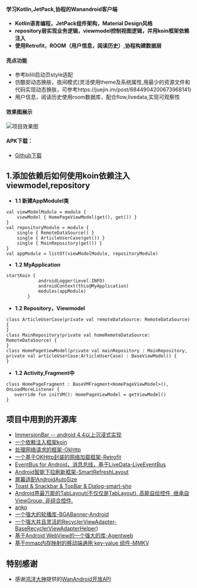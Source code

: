 #### 学习Kotlin,JetPack,协程的Wanandroid客户端
- **Kotlin语言编程，JetPack组件架构，Material Design风格**
- **repository层实现业务逻辑，viewmodel控制视图逻辑，并用koin框架依赖注入**
- **使用Retrofit，ROOM（用户信息，阅读历史）,协程构建数据层**  
#### 亮点功能
- 参考bilili启动页style适配
- 仿酷安动态换肤，夜间模式(灵活使用theme及系统属性,用最少的资源文件和代码实现动态换肤，可参考https://juejin.im/post/6844904200673968141)
- 用户信息，阅读历史使用room数据库，配合flow,livedata,实现可观察性
#### 效果图展示 
![项目效果图](https://source.acexy.cn/view/XQXWOxb)
 #### APK下载：
- [Github下载](https://github.com/wwy863399246/WanAndroid/releases/download/1.0.0/app-debug.apk)
## 1.添加依赖后如何使用koin依赖注入viewmodel,repository
- **1.1 新建AppModulel类**
```
val viewModelModule = module {
    viewModel { HomePageViewModel(get(), get()) }
}
val repositoryModule = module {
    single { RemoteDataSource() }
    single { ArticleUserCase(get()) }
    single { MainRepository(get()) }
}
val appModule = listOf(viewModelModule, repositoryModule)
```
- **1.2 MyApplication**
```
startKoin {
            androidLogger(Level.INFO)
            androidContext(this@MyApplication)
            modules(appModule)
        }
```
- **1.2 Repository，Viewmodel**
```
class ArticleUserCase(private val remoteDataSource: RemoteDataSource) {
}
class MainRepository(private val homeRemoteDataSource: RemoteDataSource) {
}
class HomePageViewModel(private val mainRepository : MainRepository, private val articleUserCase:ArticleUserCase) : BaseViewModel() {
}
```
- **1.2 Activity,Fragment中**
```
class HomePageFragment : BaseVMFragment<HomePageViewModel>(), OnLoadMoreListener {
   override fun initVM(): HomePageViewModel = getViewModel()
}
```

## 项目中用到的开源库
- [ImmersionBar -- android 4.4以上沉浸式实现](https://github.com/gyf-dev/ImmersionBar)
- [一个依赖注入框架koin](https://github.com/InsertKoinIO/koin)
- [处理网络请求的框架-Okhttp](https://github.com/square/okhttp)
- [一个基于OKHttp封装的网络加载框架-Retrofit](https://github.com/square/retrofit)
- [EventBus for Android，消息总线，基于LiveData-LiveEventBus](https://github.com/JeremyLiao/LiveEventBus)
- [Android智能下拉刷新框架-SmartRefreshLayout](https://github.com/scwang90/SmartRefreshLayout)
- [屏幕适配AndroidAutoSize](https://github.com/JessYanCoding/AndroidAutoSize)
- [Toast & Snackbar & TopBar & Dialog-smart-sho](https://github.com/opensource-zhuzhiqiang/smart-show)
- [Android界最万能的TabLayout(不仅仅是TabLayout). 高能自绘控件, 继承自ViewGroup, 非组合控件.](https://github.com/angcyo/DslTabLayout)
- [anko](https://github.com/Kotlin/anko)
- [一个强大的轮播库-BGABanner-Android](https://github.com/bingoogolapple/BGABanner-Android)
- [一个强大并且灵活的RecyclerViewAdapter-BaseRecyclerViewAdapterHelper](https://github.com/CymChad/BaseRecyclerViewAdapterHelper))
- [基于Android WebView的一个强大的库-Agentweb](https://github.com/Justson/AgentWeb)
- [基于mmap内存映射的移动端通用 key-value 组件-MMKV](https://github.com/Tencent/MMKV)

## 特别感谢
- 感谢[鸿洋大神](https://github.com/hongyangAndroid)提供的[WanAndroid开放API](https://www.wanandroid.com/blog/show/2)
